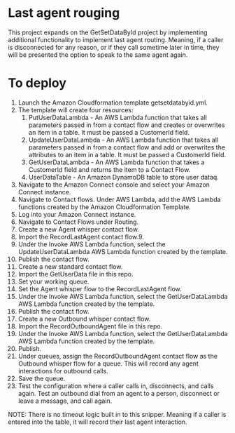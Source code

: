 # Last agent rouging

This project expands on the GetSetDataById project by implementing additional functionality to implement last agent routing.  Meaning, if a caller is disconnected for any reason, or if they call sometime later in time, they will be presented the option to speak to the same agent again.

# To deploy
1. Launch the Amazon Cloudformation template getsetdatabyid.yml.
2. The template will create four resources:
   1. PutUserDataLambda - An AWS Lambda function that takes all parameters passed in from a contact flow and creates or overwrites an item in a table.  It must be passed a CustomerId field.
   2. UpdateUserDataLambda - An AWS Lambda function that takes all parameters passed in from a contact flow and add or overwrites the attributes to an item in a table.  It must be passed a CustomerId field.
   3. GetUserDataLambda - An AWS Lambda function that takes a CustomerId field and returns the item to a Contact Flow.
   4. UserDataTable - An Amazon DynamoDB table to store user dataq.
3. Navigate to the Amazon Connect console and select your Amazon Connect instance.
4. Navigate to Contact flows.  Under AWS Lambda, add the AWS Lambda functions created by the Amazon Cloudformation Template.
5. Log into your Amazon Connect instance.
6. Navigate to Contact Flows under Routing.
7. Create a new Agent whisper contact flow.
8. Import the RecordLastAgent contact flow.9. 
13. Under the Invoke AWS Lambda function, select the UpdateUserDataLambda AWS Lambda function created by the template.
14. Publish the contact flow.
15. Create a new standard contact flow.
16. Import the GetUserData file in this repo.
17. Set your working queue.
18. Set the Agent whisper flow to the RecordLastAgent flow.
19. Under the Invoke AWS Lambda function, select the GetUserDataLambda AWS Lambda function created by the template.
20. Publish the contact flow.
15. Create a new Outbound whisper contact flow.
16. Import the RecordOutboundAgent file in this repo.
19. Under the Invoke AWS Lambda function, select the GetUserDataLambda AWS Lambda function created by the template.
20. Publish.
21. Under queues, assign the RecordOutboundAgent contact flow as the Outbound whisper flow for a queue.  This will record any agent interactions for outbound calls.
22. Save the queue.
23. Test the configuration where a caller calls in, disconnects, and calls again.  Test an outbound dial from an agent to a person, disconnect or leave a message, and call again.

NOTE: There is no timeout logic built in to this snipper.  Meaning if a caller is entered into the table, it will record their last agent interaction.